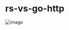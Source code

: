# rs-vs-go-http

![image](https://github.com/malaow3/rs-vs-go-http/assets/20196976/3747472c-0b39-480b-ba28-6b385cda9e4e)

